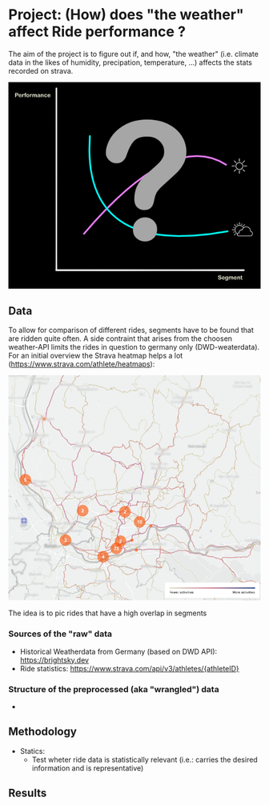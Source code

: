 # Project: (How) does "the weather" affect Ride performance ?
The aim of the project is to figure out if, and how, "the weather" (i.e. climate data in the likes of humidity, precipation, temperature, ...) affects the stats recorded on strava.

<img
  src="./ProjectIdea.png"
  alt="Coordinate system showing a pinkish and a greenish line. The lines are annotated with weather icons"
  style="display: inline-block; margin: 0 auto; max-width: 200">


## Data
To allow for comparison of different rides, segments have to be found that are ridden quite often. A side contraint that arises from the choosen weather-API limits the rides in question to germany only (DWD-weaterdata). For an initial overview the Strava heatmap helps a lot (https://www.strava.com/athlete/heatmaps):

<img
  src="./Heatmap.png"
  alt="Strava heatmap"
  style="display: inline-block; margin: 0 auto; max-width: 200">


The idea is to pic rides that have a high overlap in segments
### Sources of the "raw" data
* Historical Weatherdata from Germany (based on DWD API): https://brightsky.dev
* Ride statistics: https://www.strava.com/api/v3/athletes/{athleteID}
### Structure of the preprocessed (aka "wrangled") data
* 
## Methodology
* Statics:
  * Test wheter ride data is statistically relevant (i.e.: carries the desired information and is representative)
## Results

